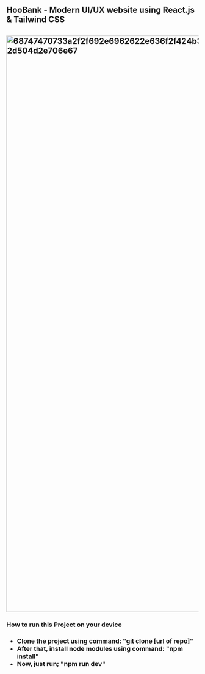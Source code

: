 <h2 text-align:center>HooBank - Modern UI/UX website using React.js & Tailwind CSS
<h2/>
<img width="1512" alt="68747470733a2f2f692e6962622e636f2f424b31486e30782f53637265656e73686f742d323032322d30382d30382d61742d342d30352d34382d504d2e706e67" src="https://user-images.githubusercontent.com/123537184/234239172-ebc48a4a-b48c-4620-bbac-71318a2cf6d9.png">

<h3> How to run this Project on your device <h3/>
 <ul>
  <li> Clone the project using command: "git clone [url of repo]"</li>
  <li> After that, install node modules using command: "npm install" </li>
  <li> Now, just run; "npm run dev" </li>
</ul>
